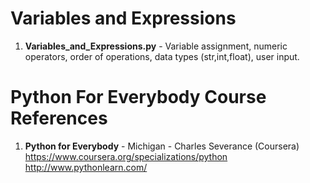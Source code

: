 #  Variables and Expressions
1.  **Variables_and_Expressions.py** - Variable assignment, numeric operators, order of operations, data types (str,int,float), user input.


#  Python For Everybody Course References
1.  **Python for Everybody** - Michigan - Charles Severance (Coursera)   
	https://www.coursera.org/specializations/python  
	http://www.pythonlearn.com/
